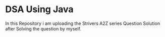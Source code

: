 # DSA Using Java
In this Repository i am uploading the Strivers A2Z series Question Solution after Solving the question by myself.

